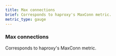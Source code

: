```yaml
---
title: Max connections
brief: Corresponds to haproxy's MaxConn metric. 
metric_type: gauge
---
```

### Max connections

Corresponds to haproxy's MaxConn metric. 